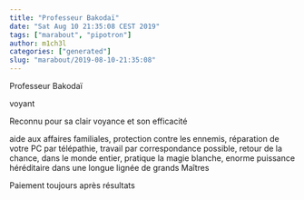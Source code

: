 ```yaml
---
title: "Professeur Bakodaï"
date: "Sat Aug 10 21:35:08 CEST 2019"
tags: ["marabout", "pipotron"]
author: m1ch3l
categories: ["generated"]
slug: "marabout/2019-08-10-21:35:08"
---
```


Professeur Bakodaï

voyant

Reconnu pour sa clair voyance et son efficacité

aide aux affaires familiales, protection contre les ennemis, réparation de votre PC par télépathie, travail par correspondance possible, retour de la chance, dans le monde entier, pratique la magie blanche, enorme puissance héréditaire dans une longue lignée de grands Maîtres

Paiement toujours après résultats
